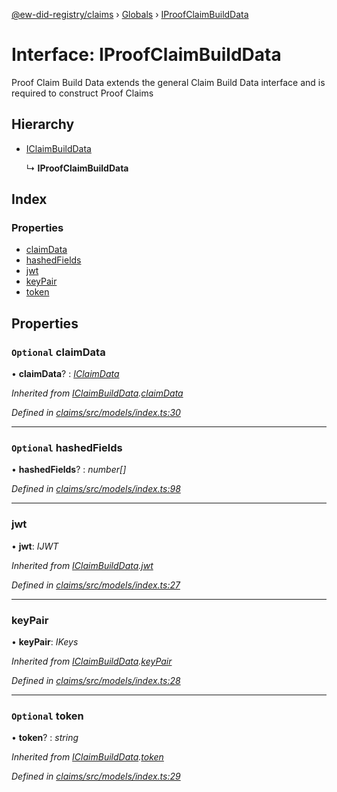 [@ew-did-registry/claims](../README.md) › [Globals](../globals.md) › [IProofClaimBuildData](iproofclaimbuilddata.md)

# Interface: IProofClaimBuildData

Proof Claim Build Data extends the general Claim Build Data
interface and is required to construct Proof Claims

## Hierarchy

* [IClaimBuildData](iclaimbuilddata.md)

  ↳ **IProofClaimBuildData**

## Index

### Properties

* [claimData](iproofclaimbuilddata.md#optional-claimdata)
* [hashedFields](iproofclaimbuilddata.md#optional-hashedfields)
* [jwt](iproofclaimbuilddata.md#jwt)
* [keyPair](iproofclaimbuilddata.md#keypair)
* [token](iproofclaimbuilddata.md#optional-token)

## Properties

### `Optional` claimData

• **claimData**? : *[IClaimData](iclaimdata.md)*

*Inherited from [IClaimBuildData](iclaimbuilddata.md).[claimData](iclaimbuilddata.md#optional-claimdata)*

*Defined in [claims/src/models/index.ts:30](https://github.com/energywebfoundation/ew-did-registry/blob/4a0b7ca/packages/claims/src/models/index.ts#L30)*

___

### `Optional` hashedFields

• **hashedFields**? : *number[]*

*Defined in [claims/src/models/index.ts:98](https://github.com/energywebfoundation/ew-did-registry/blob/4a0b7ca/packages/claims/src/models/index.ts#L98)*

___

###  jwt

• **jwt**: *IJWT*

*Inherited from [IClaimBuildData](iclaimbuilddata.md).[jwt](iclaimbuilddata.md#jwt)*

*Defined in [claims/src/models/index.ts:27](https://github.com/energywebfoundation/ew-did-registry/blob/4a0b7ca/packages/claims/src/models/index.ts#L27)*

___

###  keyPair

• **keyPair**: *IKeys*

*Inherited from [IClaimBuildData](iclaimbuilddata.md).[keyPair](iclaimbuilddata.md#keypair)*

*Defined in [claims/src/models/index.ts:28](https://github.com/energywebfoundation/ew-did-registry/blob/4a0b7ca/packages/claims/src/models/index.ts#L28)*

___

### `Optional` token

• **token**? : *string*

*Inherited from [IClaimBuildData](iclaimbuilddata.md).[token](iclaimbuilddata.md#optional-token)*

*Defined in [claims/src/models/index.ts:29](https://github.com/energywebfoundation/ew-did-registry/blob/4a0b7ca/packages/claims/src/models/index.ts#L29)*
